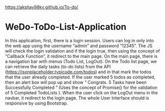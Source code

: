 https://akshay98kv.github.io/To-do/


# WeDo-ToDo-List-Application
In this application, first, there is a login session. Users can log in only into the web app using the username “admin” and password “12345”. The JS will check the login validation and if the login true, then using the concept of “Callback Function”, it redirect to the main page.   On the main page, there is a navigation bar with menus (Todo List, LogOut). On the Todo list page, we can retrieve the daily tasks (to-do lists) from the API (https://jsonplaceholder.typicode.com/todos) and in that mark the todos that the user already completed. If the user marked 5 todos as completed, then an alert box will pop up and show “ Congrats. 5 Tasks have been Successfully Completed ” (Uses the concept of Promise() for the validation of 5 Completed TodoLists ).   When the user click on the LogOut menu in the navbar, it redirect to the login page. The whole User Interface should is responsive by using Bootstrap.
